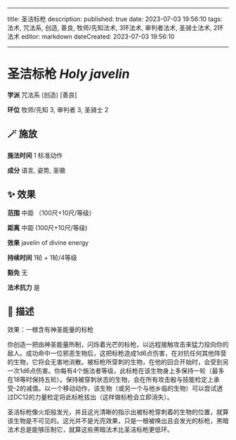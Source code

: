 
---
title: 圣洁标枪
description: 
published: true
date: 2023-07-03 19:56:10
tags: 法术, 咒法系, 创造, 善良, 牧师/先知法术, 3环法术, 审判者法术, 圣骑士法术, 2环法术
editor: markdown
dateCreated: 2023-07-03 19:56:10

---

# **圣洁标枪** *Holy javelin*

**学派** 咒法系 (创造) \[善良\] 

**环位** 牧师/先知 3, 审判者 3, 圣骑士 2

## 🪄 施放

**施法时间** 1 标准动作

**成分** 语言, 姿势, 圣徽

## ✨ 效果  

**范围** 中距 （100尺+10尺/等级）

**距离** 中距 (100尺+10尺/等级) 

**效果** javelin of divine energy 

**持续时间** 1轮 + 1轮/4等级 

**豁免** 无

**法术抗力** 是

## 📖 描述

效果：一根含有神圣能量的标枪

你创造一把由神圣能量所制，闪烁着光芒的标枪，以远程接触攻击来猛力投向你的敌人。成功命中一位邪恶生物后，这把标枪造成1d6点伤害，在对抗任何其他阵营的生物，它将会无害地消散。被标枪所穿刺的生物，在他的回合开始时，会受到另一次1d6点伤害。你每有4个施法者等级，此标枪在该生物身上多保持一轮（最多在18等时保持五轮）。保持被穿刺状态的生物，会在所有攻击骰与技能检定上承受-2的减值。以一个移动动作，该生物（或另一个与他乡临的生物）可以尝试透过DC12的力量检定将此标枪拔出（这样做标枪会立即消失）。

圣洁标枪像火炬般发光，并且这光清晰的指示出被标枪穿刺着的生物的位置，就算该生物是不可见的。这光并不是光亮效果，只是一根被唤出且会发光的标枪，黑暗法术总是能够压制它，就算这些黑暗法术比圣洁标枪更低环。
    